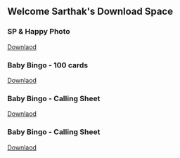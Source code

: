 ## Welcome Sarthak's Download Space


### SP & Happy Photo
[Downlaod](assets/SP_Happy-Photo.zip) 


### Baby Bingo - 100 cards
[Downlaod](assets/baby-bingo-all-cards.pdf) 

### Baby Bingo - Calling Sheet
[Downlaod](assets/baby-bingo-calling-sheet.pdf) 

### Baby Bingo - Calling Sheet
[Downlaod](assets/baby-bingo-large-calling-sheet.pdf) 

<!-- # NGX-Admin Angular Template
[Download](assets/ngx-admin.zip) | [Demo](https://www.akveo.com/ngx-admin/pages/dashboard) 

# Core UI Admin Template
[Download](assets/coreui-free-angular-admin-template.zip) | [Demo](https://coreui.io/demos/bootstrap/4.3/light-v3)

# JSON Formattor
[Downlaod](assets/jdd.zip) | [JsonDiff](http://jsondiff.com) -->

